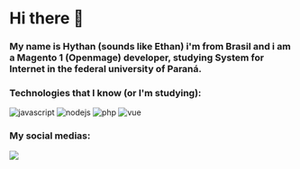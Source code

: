 # Hi there 👋
### My name is Hythan (sounds like Ethan) i'm from Brasil and i am a Magento 1 (Openmage) developer, studying System for Internet in the federal university of Paraná.

### Technologies that I know (or I'm studying):
![javascript](https://img.shields.io/badge/JavaScript-F7DF1E?style=for-the-badge&logo=javascript&logoColor=black)
![nodejs](https://img.shields.io/badge/Node.js-43853D?style=for-the-badge&logo=node.js&logoColor=white)
![php](https://img.shields.io/badge/PHP-777BB4?style=for-the-badge&logo=php&logoColor=white)
![vue](https://img.shields.io/badge/Vue.js-35495E?style=for-the-badge&logo=vue.js&logoColor=4FC08D)

### My social medias:
<div>
  <a href="https://linkedin.com/in/hythan-correia" target="_blank"><img src="https://img.shields.io/badge/LinkedIn-0077B5?style=for-the-badge&logo=linkedin&logoColor=white" target="_blank"></a>
</div>


